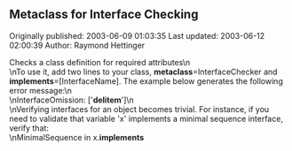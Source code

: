 ## Metaclass for Interface Checking 
Originally published: 2003-06-09 01:03:35 
Last updated: 2003-06-12 02:00:39 
Author: Raymond Hettinger 
 
Checks a class definition for required attributes\n<br>\nTo use it, add two lines to your class, __metaclass__=InterfaceChecker and __implements__=[InterfaceName].  The example below generates the following error message:\n<br>\nInterfaceOmission: ['__delitem__']\n<br>\nVerifying interfaces for an object becomes trivial.  For instance, if you need to validate that variable 'x' implements a minimal sequence interface, verify that: <br>\nMinimalSequence in x.__implements__